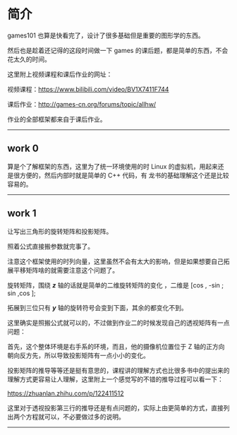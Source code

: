 # **简介**



games101 也算是快看完了，设计了很多基础但是重要的图形学的东西。

然后也是趁着还记得的这段时间做一下 games 的课后题，都是简单的东西，不会花太久的时间。

这里附上视频课程和课后作业的网址：

视频课程：https://www.bilibili.com/video/BV1X7411F744

课后作业：http://games-cn.org/forums/topic/allhw/

作业的全部框架都来自于课后作业。

-----

## **work  0**

算是个了解框架的东西，这里为了统一环境使用的时 Linux 的虚拟机，用起来还是很方便的，然后内部时就是简单的 C++ 代码，有 龙书的基础理解这个还是比较容易的。

---

## **work 1**

让写出三角形的旋转矩阵和投影矩阵。

照着公式直接搬参数就完事了。

注意这个框架使用的时列向量，这里虽然不会有太大的影响，但是如果想要自己拓展平移矩阵啥的就需要注意这个问题了。

旋转矩阵，围绕 ***z*** 轴的话就是简单的二维旋转矩阵的变化 ，二维是 [cos , -sin ;  sin ,cos ];

拓展到三位只有 ***y*** 轴的旋转符号会变到下面，其余的都变化不到。

这里确实是照搬公式就可以的，不过做到作业二的时候发现自己的透视矩阵有一点问题：

首先，这个整体环境是右手系的环境，而且，他的摄像机位置位于 Z 轴的正方向朝向反方先，所以导致投影矩阵有一点小小的变化。

投影矩阵的推导等等还是挺有意思的，课程讲的理解方式也比很多书中的提出来的理解方式更容易让人理解，这里附上一个感觉写的不错的推导过程可以看一下：

https://zhuanlan.zhihu.com/p/122411512

这里对于透视投影第三行的推导还是有点问题的，实际上由更简单的方式，直接列出两个方程就可以，不必要做过多的说明。





---

